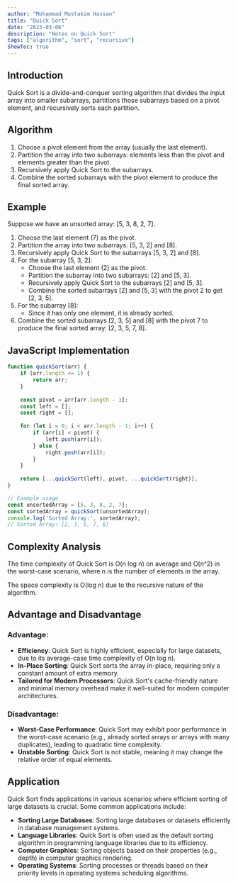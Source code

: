 ```yaml
---
author: "Mohammad Mustakim Hassan"
title: "Quick Sort"
date: "2023-03-06"
description: "Notes on Quick Sort"
tags: ["algorithm", "sort", "recursive"]
ShowToc: true
---
```


## Introduction
Quick Sort is a divide-and-conquer sorting algorithm that divides the input array into smaller subarrays, partitions those subarrays based on a pivot element, and recursively sorts each partition.

## Algorithm
1. Choose a pivot element from the array (usually the last element).
2. Partition the array into two subarrays: elements less than the pivot and elements greater than the pivot.
3. Recursively apply Quick Sort to the subarrays.
4. Combine the sorted subarrays with the pivot element to produce the final sorted array.

## Example
Suppose we have an unsorted array: [5, 3, 8, 2, 7].
1. Choose the last element (7) as the pivot.
2. Partition the array into two subarrays: [5, 3, 2] and [8].
3. Recursively apply Quick Sort to the subarrays [5, 3, 2] and [8].
4. For the subarray [5, 3, 2]:
   - Choose the last element (2) as the pivot.
   - Partition the subarray into two subarrays: [2] and [5, 3].
   - Recursively apply Quick Sort to the subarrays [2] and [5, 3].
   - Combine the sorted subarrays [2] and [5, 3] with the pivot 2 to get [2, 3, 5].
5. For the subarray [8]:
   - Since it has only one element, it is already sorted.
6. Combine the sorted subarrays [2, 3, 5] and [8] with the pivot 7 to produce the final sorted array: [2, 3, 5, 7, 8].

## JavaScript Implementation
```javascript
function quickSort(arr) {
    if (arr.length <= 1) {
        return arr;
    }
    
    const pivot = arr[arr.length - 1];
    const left = [];
    const right = [];
    
    for (let i = 0; i < arr.length - 1; i++) {
        if (arr[i] < pivot) {
            left.push(arr[i]);
        } else {
            right.push(arr[i]);
        }
    }
    
    return [...quickSort(left), pivot, ...quickSort(right)];
}

// Example usage
const unsortedArray = [5, 3, 8, 2, 7];
const sortedArray = quickSort(unsortedArray);
console.log('Sorted Array:', sortedArray);
// Sorted Array: [2, 3, 5, 7, 8]
```

## Complexity Analysis
The time complexity of Quick Sort is O(n log n) on average and O(n^2) in the worst-case scenario, where n is the number of elements in the array. 

The space complexity is O(log n) due to the recursive nature of the algorithm.

## Advantage and Disadvantage

### Advantage:
- **Efficiency**: Quick Sort is highly efficient, especially for large datasets, due to its average-case time complexity of O(n log n).
- **In-Place Sorting**: Quick Sort sorts the array in-place, requiring only a constant amount of extra memory.
- **Tailored for Modern Processors**: Quick Sort's cache-friendly nature and minimal memory overhead make it well-suited for modern computer architectures.

### Disadvantage:
- **Worst-Case Performance**: Quick Sort may exhibit poor performance in the worst-case scenario (e.g., already sorted arrays or arrays with many duplicates), leading to quadratic time complexity.
- **Unstable Sorting**: Quick Sort is not stable, meaning it may change the relative order of equal elements.

## Application
Quick Sort finds applications in various scenarios where efficient sorting of large datasets is crucial. Some common applications include:
- **Sorting Large Databases**: Sorting large databases or datasets efficiently in database management systems.
- **Language Libraries**: Quick Sort is often used as the default sorting algorithm in programming language libraries due to its efficiency.
- **Computer Graphics**: Sorting objects based on their properties (e.g., depth) in computer graphics rendering.
- **Operating Systems**: Sorting processes or threads based on their priority levels in operating systems scheduling algorithms.
